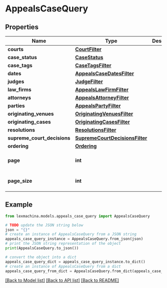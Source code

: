 # AppealsCaseQuery


## Properties

Name | Type | Description | Notes
------------ | ------------- | ------------- | -------------
**courts** | [**CourtFilter**](CourtFilter.md) |  | [optional] 
**case_status** | [**CaseStatus**](CaseStatus.md) |  | [optional] 
**case_tags** | [**CaseTagsFilter**](CaseTagsFilter.md) |  | [optional] 
**dates** | [**AppealsCaseDatesFilter**](AppealsCaseDatesFilter.md) |  | [optional] 
**judges** | [**JudgeFilter**](JudgeFilter.md) |  | [optional] 
**law_firms** | [**AppealsLawFirmFilter**](AppealsLawFirmFilter.md) |  | [optional] 
**attorneys** | [**AppealsAttorneyFilter**](AppealsAttorneyFilter.md) |  | [optional] 
**parties** | [**AppealsPartyFilter**](AppealsPartyFilter.md) |  | [optional] 
**originating_venues** | [**OriginatingVenuesFilter**](OriginatingVenuesFilter.md) |  | [optional] 
**originating_cases** | [**OriginatingCasesFilter**](OriginatingCasesFilter.md) |  | [optional] 
**resolutions** | [**ResolutionsFilter**](ResolutionsFilter.md) |  | [optional] 
**supreme_court_decisions** | [**SupremeCourtDecisionsFilter**](SupremeCourtDecisionsFilter.md) |  | [optional] 
**ordering** | [**Ordering**](Ordering.md) |  | [optional] 
**page** | **int** |  | [optional] [default to 1]
**page_size** | **int** |  | [optional] [default to 5]

## Example

```python
from lexmachina.models.appeals_case_query import AppealsCaseQuery

# TODO update the JSON string below
json = "{}"
# create an instance of AppealsCaseQuery from a JSON string
appeals_case_query_instance = AppealsCaseQuery.from_json(json)
# print the JSON string representation of the object
print(AppealsCaseQuery.to_json())

# convert the object into a dict
appeals_case_query_dict = appeals_case_query_instance.to_dict()
# create an instance of AppealsCaseQuery from a dict
appeals_case_query_from_dict = AppealsCaseQuery.from_dict(appeals_case_query_dict)
```
[[Back to Model list]](../README.md#documentation-for-models) [[Back to API list]](../README.md#documentation-for-api-endpoints) [[Back to README]](../README.md)


